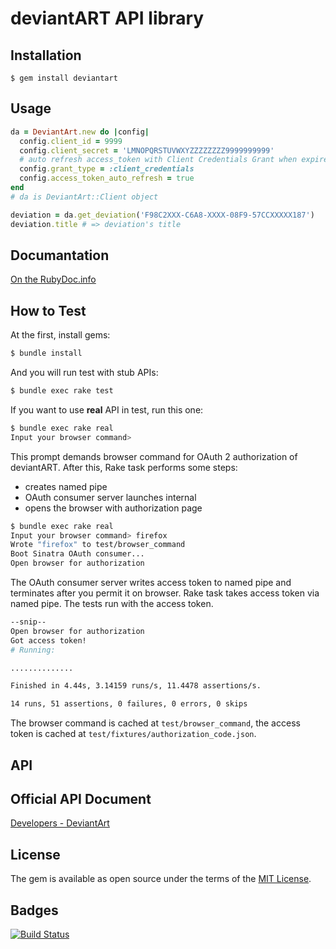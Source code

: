 # deviantART API library

## Installation

    $ gem install deviantart

## Usage

```ruby
da = DeviantArt.new do |config|
  config.client_id = 9999
  config.client_secret = 'LMNOPQRSTUVWXYZZZZZZZZ9999999999'
  # auto refresh access_token with Client Credentials Grant when expired
  config.grant_type = :client_credentials
  config.access_token_auto_refresh = true
end
# da is DeviantArt::Client object

deviation = da.get_deviation('F98C2XXX-C6A8-XXXX-08F9-57CCXXXXX187')
deviation.title # => deviation's title
```

## Documantation

[On the RubyDoc.info](http://www.rubydoc.info/gems/deviantart)

## How to Test

At the first, install gems:

```bash
$ bundle install
```

And you will run test with stub APIs:

```bash
$ bundle exec rake test
```

If you want to use **real** API in test, run this one:

```bash
$ bundle exec rake real
Input your browser command>
```

This prompt demands browser command for OAuth 2 authorization of deviantART.
After this, Rake task performs some steps:

- creates named pipe
- OAuth consumer server launches internal
- opens the browser with authorization page

```bash
$ bundle exec rake real
Input your browser command> firefox
Wrote "firefox" to test/browser_command
Boot Sinatra OAuth consumer...
Open browser for authorization
```

The OAuth consumer server writes access token to named pipe and terminates after you permit it on browser.
Rake task takes access token via named pipe.
The tests run with the access token.

```bash
--snip--
Open browser for authorization
Got access token!
# Running:

..............

Finished in 4.44s, 3.14159 runs/s, 11.4478 assertions/s.

14 runs, 51 assertions, 0 failures, 0 errors, 0 skips
```

The browser command is cached at `test/browser_command`, the access token is cached at `test/fixtures/authorization_code.json`.

## API

## Official API Document

[Developers - DeviantArt](https://www.deviantart.com/developers/)

## License

The gem is available as open source under the terms of the [MIT License](http://opensource.org/licenses/MIT).

## Badges

[![Build Status](https://travis-ci.org/aycabta/deviantart.svg)](https://travis-ci.org/aycabta/deviantart)

